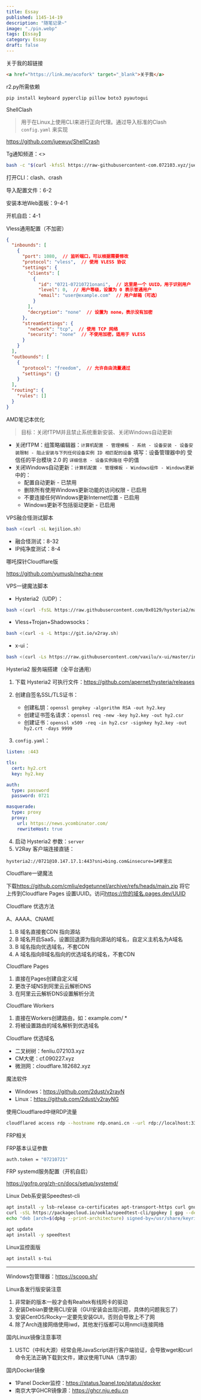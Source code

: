 ```yaml
---
title: Essay
published: 1145-14-19
description: "随笔记录~"
image: "./pin.webp"
tags: [Essay]
category: Essay
draft: false
---
```


关于我的超链接

```html
<a href="https://link.me/acofork" target="_blank">关于我</a>
```

r2.py所需依赖

```bash
pip install keyboard pyperclip pillow boto3 pyautogui
```

ShellClash

> 用于在Linux上使用CLI来进行正向代理。通过导入标准的Clash `config.yaml` 来实现

<https://github.com/juewuy/ShellCrash​>

Tg通知频道：<>

```bash
bash -c "$(curl -kfsSl https://raw-githubusercontent-com.072103.xyz/juewuy/ShellClash/master/install.sh)" && source /etc/profile &> /dev/null
```

打开CLI：clash、crash

导入配置文件：6-2

安装本地Web面板：9-4-1

开机自启：4-1

Vless通用配置（不加密）

```json
{
  "inbounds": [
    {
      "port": 1080,  // 监听端口，可以根据需要修改
      "protocol": "vless",  // 使用 VLESS 协议
      "settings": {
        "clients": [
          {
            "id": "0721-07210721onani",  // 这里是一个 UUID，用于识别用户
            "level": 0,  // 用户等级，设置为 0 表示普通用户
            "email": "user@example.com"  // 用户邮箱（可选）
          }
        ],
        "decryption": "none"  // 设置为 none，表示没有加密
      },
      "streamSettings": {
        "network": "tcp",  // 使用 TCP 网络
        "security": "none"  // 不使用加密，适用于 VLESS
      }
    }
  ],
  "outbounds": [
    {
      "protocol": "freedom",  // 允许自由流量通过
      "settings": {}
    }
  ],
  "routing": {
    "rules": []
  }
}
```

AMD笔记本优化

> 目标：关闭fTPM并且禁止系统重新安装、关闭Windows自动更新

- 关闭fTPM：组策略编辑器：`计算机配置 - 管理模板 - 系统 - 设备安装 - 设备安装限制 - 阻止安装与下列任何设备实例 ID 相匹配的设备` 填写：设备管理器中的 受信任的平台模块 2.0 的 `详细信息 - 设备实例路径` 中的值
- 关闭Windows自动更新：`计算机配置 - 管理模板 - Windows组件 - Windows更新` 中的：
    - 配置自动更新 \- 已禁用
    - 删除所有使用Windows更新功能的访问权限 - 已启用
    - 不要连接任何Windows更新Internet位置 - 已启用
    - Windows更新不包括驱动更新 - 已启用

VPS融合怪测试脚本

```bash
bash <(curl -sL kejilion.sh)
```

- 融合怪测试：8-32
- IP纯净度测试：8-4

哪吒探针Cloudflare版

<https://github.com/yumusb/nezha-new​>

VPS一键魔法脚本

- Hysteria2（UDP）：

```bash
bash <(curl -fsSL https://raw.githubusercontent.com/0x0129/hysteria2/main/install.sh) -port 0721
```

- Vless+Trojan+Shadowsocks：

```bash
bash <(curl -s -L https://git.io/v2ray.sh)
```

- x-ui：

```bash
bash <(curl -Ls https://raw.githubusercontent.com/vaxilu/x-ui/master/install.sh)
```

Hysteria2 服务端搭建（全平台通用）

  1. 下载 Hysteria2 可执行文件：<https://github.com/apernet/hysteria/releases​>
  2. 创建自签名SSL/TLS证书：
     - 创建私钥：`openssl genpkey -algorithm RSA -out hy2.key`
     - 创建证书签名请求：`openssl req -new -key hy2.key -out hy2.csr`
     - 创建证书：`openssl x509 -req -in hy2.csr -signkey hy2.key -out hy2.crt -days 9999`

  3. `config.yaml`：

```yaml
listen: :443

tls:
  cert: hy2.crt
  key: hy2.key

auth:
  type: password
  password: 0721

masquerade:
  type: proxy
  proxy:
    url: https://news.ycombinator.com/
    rewriteHost: true
```

  4. 启动 Hysteria2 参数：`server`
  5. V2Ray 客户端连接直链：

```
hysteria2://0721@10.147.17.1:443?sni=bing.com&insecure=1#家里云
```

Cloudflare一键魔法

下载<https://github.com/cmliu/edgetunnel/archive/refs/heads/main.zip> 将它上传到Cloudflare Pages 设置UUID。访问<https://你的域名.pages.dev/UUID​>

Cloudflare 优选方法

A、AAAA、CNAME

  1. B 域名直接套CDN 指向源站
  2. B 域名开启SaaS，设置回退源为指向源站的域名，自定义主机名为A域名
  3. B 域名指向优选域名，不套CDN
  4. A 域名指向B域名指向的优选域名的域名，不套CDN

Cloudflare Pages

  1. 直接在Pages创建自定义域
  2. 更改子域NS到阿里云云解析DNS
  3. 在阿里云云解析DNS设置解析分流

Cloudflare Workers

  1. 直接在Workers创建路由，如：example.com/ \*
  2. 将被设置路由的域名解析到优选域名

Cloudflare 优选域名

- 二叉树树：fenliu.072103.xyz
- CM大佬：cf.090227.xyz
- 微测网：cloudflare.182682.xyz

魔法软件

- Windows：<https://github.com/2dust/v2rayN​>
- Linux：<https://github.com/2dust/v2rayNG​>

使用Cloudflared中继RDP流量

```bash
cloudflared access rdp --hostname rdp.onani.cn --url rdp://localhost:3380
```

FRP相关

FRP基本认证参数

```bash
auth.token = "07210721"
```

FRP systemd服务配置（开机自启）

<https://gofrp.org/zh-cn/docs/setup/systemd/​>

Linux Deb系安装Speedtest-cli

```bash
apt install -y lsb-release ca-certificates apt-transport-https curl gnupg dpkg
curl -sSL https://packagecloud.io/ookla/speedtest-cli/gpgkey | gpg --dearmor > /usr/share/keyrings/speedtest.gpg
echo "deb [arch=$(dpkg --print-architecture) signed-by=/usr/share/keyrings/speedtest.gpg] https://packagecloud.io/ookla/speedtest-cli/debian/ $(lsb_release -sc) main" > /etc/apt/sources.list.d/speedtest.list

apt update
apt install -y speedtest
```

Linux监控面版

```bash
apt install s-tui
```
---

Windows包管理器：<https://scoop.sh/​>

Linux各发行版安装注意

  1. 非常新的版本一般才会有Realtek有线网卡的驱动
  2. 安装Debian要使用CLI安装（GUI安装会出现问题，具体的问题我忘了）
  3. 安装CentOS/Rocky一定要先安装GUI，否则会导致上不了网
  4. 除了Arch连接网络使用iwd，其他发行版都可以用nmcli连接网络

国内Linux镜像注意事项

  1. USTC（中科大源）经常会用JavaScript进行客户端验证，会导致wget和curl命令无法正确下载到文件，建议使用TUNA（清华源）

国内Docker镜像

- 1Panel Docker监控：<https://status.1panel.top/status/docker​>
- 南京大学GHCR镜像源：<https://ghcr.nju.edu.cn​>
